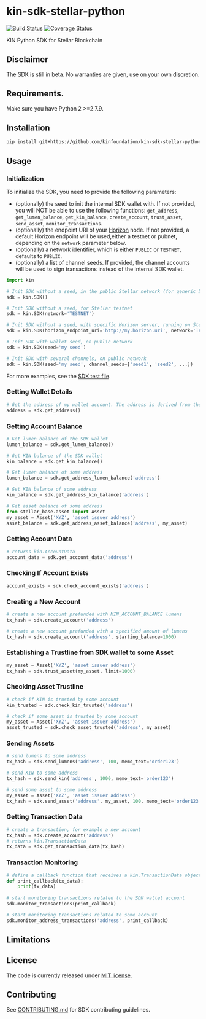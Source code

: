 # kin-sdk-stellar-python
[![Build Status](https://travis-ci.org/kinfoundation/kin-sdk-stellar-python.svg?branch=master)](https://travis-ci.org/kinfoundation/kin-sdk-stellar-python) [![Coverage Status](https://codecov.io/gh/kinfoundation/kin-sdk-stellar-python/branch/master/graph/badge.svg)](https://codecov.io/gh/kinfoundation/kin-sdk-stellar-python)

KIN Python SDK for Stellar Blockchain

## Disclaimer

The SDK is still in beta. No warranties are given, use on your own discretion.

## Requirements.

Make sure you have Python 2 >=2.7.9.

## Installation 

```bash
pip install git+https://github.com/kinfoundation/kin-sdk-stellar-python.git
```

## Usage

### Initialization

To initialize the SDK, you need to provide the following parameters:
- (optionally) the seed to init the internal SDK wallet with. If not provided, you will NOT be able to use the 
  following functions: `get_address`, `get_lumen_balance`, `get_kin_balance`, `create_account`, `trust_asset`,
  `send_asset`, `monitor_transactions`.
- (optionally) the endpoint URI of your [Horizon](https://www.stellar.org/developers/horizon/reference/) node. 
  If not provided, a default Horizon endpoint will be used,either a testnet or pubnet, depending on the `network` 
  parameter below.
- (optionally) a network identifier, which is either `PUBLIC` or `TESTNET`, defaults to `PUBLIC`.
- (optionally) a list of channel seeds. If provided, the channel accounts will be used to sign transactions instead 
  of the internal SDK wallet.


```python
import kin

# Init SDK without a seed, in the public Stellar network (for generic blockchain queries)
sdk = kin.SDK()

# Init SDK without a seed, for Stellar testnet
sdk = kin.SDK(network='TESTNET')

# Init SDK without a seed, with specific Horizon server, running on Stellar testnet
sdk = kin.SDK(horizon_endpoint_uri='http://my.horizon.uri', network='TESTNET')

# Init SDK with wallet seed, on public network
sdk = kin.SDK(seed='my seed')

# Init SDK with several channels, on public network
sdk = kin.SDK(seed='my seed', channel_seeds=['seed1', 'seed2', ...])
```
For more examples, see the [SDK test file](test/test_sdk.py).


### Getting Wallet Details
```python
# Get the address of my wallet account. The address is derived from the seed the SDK was inited with.
address = sdk.get_address()
```

### Getting Account Balance
```python
# Get lumen balance of the SDK wallet
lumen_balance = sdk.get_lumen_balance()

# Get KIN balance of the SDK wallet
kin_balance = sdk.get_kin_balance()

# Get lumen balance of some address
lumen_balance = sdk.get_address_lumen_balance('address')

# Get KIN balance of some address
kin_balance = sdk.get_address_kin_balance('address')

# Get asset balance of some address
from stellar_base.asset import Asset
my_asset = Asset('XYZ', 'asset issuer address')
asset_balance = sdk.get_address_asset_balance('address', my_asset)
```

### Getting Account Data
```python
# returns kin.AccountData
account_data = sdk.get_account_data('address')
```


### Checking If Account Exists
```python
account_exists = sdk.check_account_exists('address')
```

### Creating a New Account
```python
# create a new account prefunded with MIN_ACCOUNT_BALANCE lumens
tx_hash = sdk.create_account('address')

# create a new account prefunded with a specified amount of lumens
tx_hash = sdk.create_account('address', starting_balance=1000)
```

### Establishing a Trustline from SDK wallet to some Asset
```python
my_asset = Asset('XYZ', 'asset issuer address')
tx_hash = sdk.trust_asset(my_asset, limit=1000)
```

### Checking Asset Trustline
```python
# check if KIN is trusted by some account
kin_trusted = sdk.check_kin_trusted('address')

# check if some asset is trusted by some account
my_asset = Asset('XYZ', 'asset issuer address')
asset_trusted = sdk.check_asset_trusted('address', my_asset)
```

### Sending Assets
```python
# send lumens to some address
tx_hash = sdk.send_lumens('address', 100, memo_text='order123')

# send KIN to some address
tx_hash = sdk.send_kin('address', 1000, memo_text='order123')

# send some asset to some address
my_asset = Asset('XYZ', 'asset issuer address')
tx_hash = sdk.send_asset('address', my_asset, 100, memo_text='order123')
```

### Getting Transaction Data
```python
# create a transaction, for example a new account
tx_hash = sdk.create_account('address')
# returns kin.TransactionData
tx_data = sdk.get_transaction_data(tx_hash)
```

### Transaction Monitoring
```python
# define a callback function that receives a kin.TransactionData object
def print_callback(tx_data):
    print(tx_data)
    
# start monitoring transactions related to the SDK wallet account
sdk.monitor_transactions(print_callback)

# start monitoring transactions related to some account
sdk.monitor_address_transactions('address', print_callback)
```

## Limitations


## License
The code is currently released under [MIT license](LICENSE).


## Contributing
See [CONTRIBUTING.md](CONTRIBUTING.md) for SDK contributing guidelines. 

